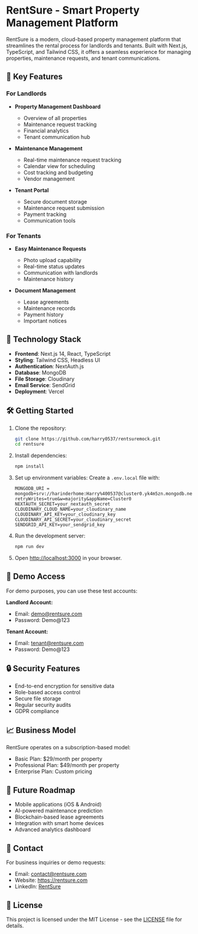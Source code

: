 # RentSure - Smart Property Management Platform

RentSure is a modern, cloud-based property management platform that streamlines the rental process for landlords and tenants. Built with Next.js, TypeScript, and Tailwind CSS, it offers a seamless experience for managing properties, maintenance requests, and tenant communications.

## 🌟 Key Features

### For Landlords
- **Property Management Dashboard**
  - Overview of all properties
  - Maintenance request tracking
  - Financial analytics
  - Tenant communication hub

- **Maintenance Management**
  - Real-time maintenance request tracking
  - Calendar view for scheduling
  - Cost tracking and budgeting
  - Vendor management

- **Tenant Portal**
  - Secure document storage
  - Maintenance request submission
  - Payment tracking
  - Communication tools

### For Tenants
- **Easy Maintenance Requests**
  - Photo upload capability
  - Real-time status updates
  - Communication with landlords
  - Maintenance history

- **Document Management**
  - Lease agreements
  - Maintenance records
  - Payment history
  - Important notices

## 🚀 Technology Stack

- **Frontend**: Next.js 14, React, TypeScript
- **Styling**: Tailwind CSS, Headless UI
- **Authentication**: NextAuth.js
- **Database**: MongoDB
- **File Storage**: Cloudinary
- **Email Service**: SendGrid
- **Deployment**: Vercel

## 🛠️ Getting Started

1. Clone the repository:
   ```bash
   git clone https://github.com/harry0537/rentsuremock.git
   cd rentsure
   ```

2. Install dependencies:
   ```bash
   npm install
   ```

3. Set up environment variables:
   Create a `.env.local` file with:
   ```
   MONGODB_URI = mongodb+srv://harinderhome:Harry%400537@cluster0.yk4m5zn.mongodb.net/?retryWrites=true&w=majority&appName=Cluster0
   NEXTAUTH_SECRET=your_nextauth_secret
   CLOUDINARY_CLOUD_NAME=your_cloudinary_name
   CLOUDINARY_API_KEY=your_cloudinary_key
   CLOUDINARY_API_SECRET=your_cloudinary_secret
   SENDGRID_API_KEY=your_sendgrid_key
   ```

4. Run the development server:
   ```bash
   npm run dev
   ```

5. Open [http://localhost:3000](http://localhost:3000) in your browser.

## 📱 Demo Access

For demo purposes, you can use these test accounts:

**Landlord Account:**
- Email: demo@rentsure.com
- Password: Demo@123

**Tenant Account:**
- Email: tenant@rentsure.com
- Password: Demo@123

## 🔒 Security Features

- End-to-end encryption for sensitive data
- Role-based access control
- Secure file storage
- Regular security audits
- GDPR compliance

## 📈 Business Model

RentSure operates on a subscription-based model:
- Basic Plan: $29/month per property
- Professional Plan: $49/month per property
- Enterprise Plan: Custom pricing

## 🎯 Future Roadmap

- Mobile applications (iOS & Android)
- AI-powered maintenance prediction
- Blockchain-based lease agreements
- Integration with smart home devices
- Advanced analytics dashboard

## 🤝 Contact

For business inquiries or demo requests:
- Email: contact@rentsure.com
- Website: https://rentsure.com
- LinkedIn: [RentSure](https://linkedin.com/company/rentsure)

## 📄 License

This project is licensed under the MIT License - see the [LICENSE](LICENSE) file for details. 